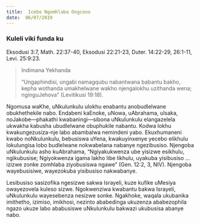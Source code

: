 ```yaml
---
title:  Icebo Ngomhlaba Ongcono
date:  06/07/2019
---
```


### Kuleli viki funda ku
Eksodusi 3:7, Math. 22:37-40, Eksodusi 22:21-23, Duter. 14:22-29, 26:1-11, Levi. 25:9:23.

> <p>Indimana Yekhanda</p>
> “Ungaphindisi, ungabi namagqubu nabantwana babantu bakho, kepha wothanda umakhelwane wakho njengalokhu uzithanda wena; nginguJehova” (Levitikusi 19:18).

Ngomusa waKhe, uNkulunkulu ulokhu enabantu anobudlelwane obukhethekile nabo.  Endabeni kaEnoke, uNowa, uAbrahama, uIsaka, noJakobe—phakathi kwabaningi—sibona uNkulunkulu elangazelela ukwakha kabusha ubudlelwane obuphukile nabantu.  Kodwa lokhu kwakungezusiza-nje labo abambalwa nemindeni yabo.  Ekuxhumaneni kwabo noNkulunkulu, bebusiswa uYena, kwakuyinxenye yecebo elikhulu lokulungisa lobo budlelwane nokwabelana nabanye ngezibusiso.  Njengoba uNkulunkulu asho kuAbrahama, “Ngiyakukwenza ube yisizwe esikhulu, ngikubusise; Ngiyokwenza igama lakho libe likhulu, uyakuba yisibusiso …izizwe zonke zomhlaba ziyobusiswa ngawe” (Gen. 12:2, 3, NIV). Njengoba wayebusisiwe, wayezokuba yisibusiso nakwabanye.

Lesibusiso sasizofika ngesizwe sakwa Israyeli, kuze kufike uMesiya owayezovela kuleso sizwe. Ngokwenziwa kwabantu bakwa Israyeli, uNkulunkulu wayesebenza nesizwe sonke.  Ngakhoke, waqala ukubanika imithetho, izimiso, imikhosi, nezinto ababedinga ukuzenza ababezophila ngazo ukuze labo ababusiswe uNkulunkulu bakwazi ukubusisa abanye nabo.